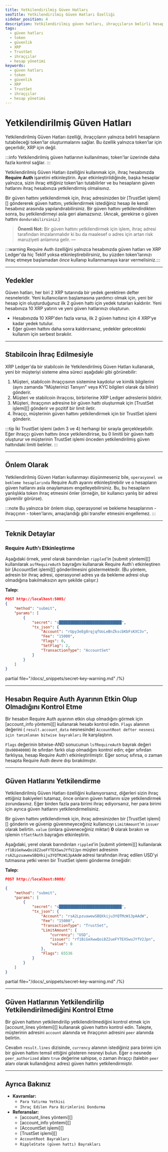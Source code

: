 ```yaml
---
title: Yetkilendirilmiş Güven Hatları
seoTitle: Yetkilendirilmiş Güven Hatları Özelliği
sidebar_position: 4
description: Yetkilendirilmiş güven hatları, ihraççıların belirli hesapların tokenları tutmasına izin vermek için kullanılan bir özelliktir. Bu özellik, tokenlar üzerinde daha fazla kontrol sağlar ve güven hatlarının yönetimini kolaylaştırır.
tags: 
  - güven hatları
  - token
  - güvenlik
  - XRP
  - TrustSet
  - ihraççılar
  - hesap yönetimi
keywords: 
  - güven hatları
  - token
  - güvenlik
  - XRP
  - TrustSet
  - ihraççılar
  - hesap yönetimi
---
```


# Yetkilendirilmiş Güven Hatları

Yetkilendirilmiş Güven Hatları özelliği, ihraççıların yalnızca belirli hesapların tutabileceği token'lar oluşturmalarını sağlar. Bu özellik yalnızca token'lar için geçerlidir, XRP için değil.

:::info
Yetkilendirilmiş güven hatlarının kullanılması, token'lar üzerinde daha fazla kontrol sağlar.
:::

Yetkilendirilmiş Güven Hatları özelliğini kullanmak için, ihraç hesabınızda **Require Auth** işaretini etkinleştirin. Ayar etkinleştirildiğinde, başka hesaplar yalnızca, sizin ihraç ettiğiniz token'ları tutabilirler ve bu hesapların güven hatlarını ihraç hesabınıza yetkilendirmiş olmalısınız.

Bir güven hattını yetkilendirmek için, ihraç adresinizden bir [TrustSet işlemi][] göndererek güven hattını, yetkilendirmek istediğiniz hesap ile kendi hesabınız arasında yapılandırabilirsiniz. Bir güven hattını yetkilendirdikten sonra, bu yetkilendirmeyi asla geri alamazsınız. (Ancak, gerekirse o güven hattını `dondurabilirsiniz`.)

> **Önemli Not:** 
> Bir güven hattını yetkilendirmek için işlem, ihraç adresi tarafından imzalanmalıdır ki bu da maalesef o adres için artan risk maruziyeti anlamına gelir.
> — 

:::warning Require Auth özelliğini yalnızca hesabınızda güven hatları ve XRP Ledger'da hiç Teklif yoksa etkinleştirebilirsiniz, bu yüzden token'larınızı ihraç etmeye başlamadan _önce_ kullanıp kullanmamaya karar vermelisiniz.:::

---

## Yedekler

Güven hatları, her biri 2 XRP tutarında bir yedek gerektiren defter nesneleridir. Yeni kullanıcıların başlamasına yardımcı olmak için, yeni bir hesap için oluşturduğunuz ilk 2 güven hattı için yedek tutarları kaldırılır. Yeni hesabınıza 10 XRP yatırın ve yeni güven hatlarınızı oluşturun.

- Hesabınızda 10 XRP'den fazla varsa, ilk 2 güven hattınız için 4 XRP'ye kadar yedek tutulur.
- Eğer güven hattını daha sonra kaldırırsanız, yedekler gelecekteki kullanım için serbest bırakılır.

---

## Stabilcoin İhraç Edilmesiyle

XRP Ledger'da bir stabilcoin ile Yetkilendirilmiş Güven Hatları kullanarak, yeni bir müşteriyi sisteme alma süreci aşağıdaki gibi görünebilir:

1. Müşteri, stabilcoin ihraççısının sistemine kaydolur ve kimlik bilgilerini (aynı zamanda "Müşterinizi Tanıyın" veya KYC bilgileri olarak da bilinir) gönderir.
2. Müşteri ve stabilcoin ihraçcısı, birbirlerine XRP Ledger adreslerini bildirir.
3. Müşteri, ihraççının adresine bir güven hattı oluşturmak için [TrustSet işlemi][] gönderir ve pozitif bir limit iletir.
4. İhraççı, müşterinin güven hattını yetkilendirmek için bir TrustSet işlemi gönderir.

:::tip
İki TrustSet işlemi (adım 3 ve 4) herhangi bir sırayla gerçekleşebilir. Eğer ihraççı güven hattını önce yetkilendirirse, bu 0 limitli bir güven hattı oluşturur ve müşterinin TrustSet işlemi önceden yetkilendirilmiş güven hattındaki limiti belirler.
:::

---

## Önlem Olarak

Yetkilendirilmiş Güven Hatları kullanmayı düşünmeseniz bile, `operasyonel ve bekleme hesaplarında` Require Auth ayarını etkinleştirebilir ve o hesapların güven hatlarını asla onaylamasını engelleyebilirsiniz. Bu, bu hesapların yanlışlıkla token ihraç etmesini önler (örneğin, bir kullanıcı yanlış bir adresi güvenilir görürse). 

:::note
Bu yalnızca bir önlem olup, operasyonel ve bekleme hesaplarının - ihraççının - token'larını, amaçlandığı gibi transfer etmesini engellemez.
:::

---

## Teknik Detaylar

### Require Auth'ı Etkinleştirme

Aşağıdaki örnek, yerel olarak barındırılan `rippled`'in [submit yöntemi][] kullanılarak `asfRequireAuth` bayrağını kullanarak Require Auth'ı etkinleştiren bir [AccountSet işlemi][] gönderilmesini göstermektedir. (Bu yöntem, adresin bir ihraç adresi, operasyonel adres ya da bekleme adresi olup olmadığına bakılmaksızın aynı şekilde çalışır.)

**Talep:**

```json
POST http://localhost:5005/
{
    "method": "submit",
    "params": [
        {
            "secret": "s████████████████████████████",
            "tx_json": {
                "Account": "rUpy3eEg8rqjqfUoLeBnZkscbKbFsKXC3v",
                "Fee": "15000",
                "Flags": 0,
                "SetFlag": 2,
                "TransactionType": "AccountSet"
            }
        }
    ]
}
```

partial file="/docs/_snippets/secret-key-warning.md" /%}

---

## Hesabın Require Auth Ayarının Etkin Olup Olmadığını Kontrol Etme

Bir hesabın Require Auth ayarının etkin olup olmadığını görmek için [account_info yöntemi][] kullanarak hesabı kontrol edin. `Flags` alanının değerini ( `result.account_data` nesnesinde) `AccountRoot defter nesnesi için tanımlanan bitwise bayrakları` ile karşılaştırın.

`Flags` değerinin bitwise-AND sonucunun `lsfRequireAuth` bayrak değeri (`0x00040000`) ile sıfırdan farklı olup olmadığını kontrol edin; eğer sıfırdan farklıysa, hesap Require Auth'ı etkinleştirilmiştir. Eğer sonuç sıfırsa, o zaman hesapta Require Auth devre dışı bırakılmıştır.

---

## Güven Hatlarını Yetkilendirme

Yetkilendirilmiş Güven Hatları özelliğini kullanıyorsanız, diğerleri sizin ihraç ettiğiniz bakiyeleri tutamaz, önce onların güven hatlarını size yetkilendirmek zorundasınız. Eğer birden fazla para birimi ihraç ediyorsanız, her para birimi için ayrıca güven hatlarını yetkilendirmelisiniz.

Bir güven hattını yetkilendirmek için, ihraç adresinizden bir [TrustSet işlemi][] gönderin ve güvenip güvenmeyeceğiniz kullanıcıyı `LimitAmount`'ın `issuer` olarak belirtin. `value` (onlara güveneceğiniz miktar) **0** olarak bırakın ve işlemin `tfSetfAuth` bayrağını etkinleştirin.

Aşağıdaki, yerel olarak barındırılan `rippled`'in [submit yöntemi][] kullanılarak `rf1BiGeXwwQoi8Z2ueFYTEXSwuJYfV2Jpn` müşteri adresinin `rsA2LpzuawewSBQXkiju3YQTMzW13pAAdW` adresi tarafından ihraç edilen USD'yi tutmasına yetki veren bir TrustSet işlemi gönderme örneğidir:

**Talep:**

```json
POST http://localhost:8088/

{
    "method": "submit",
    "params": [
        {
            "secret": "s████████████████████████████",
            "tx_json": {
                "Account": "rsA2LpzuawewSBQXkiju3YQTMzW13pAAdW",
                "Fee": "15000",
                "TransactionType": "TrustSet",
                "LimitAmount": {
                    "currency": "USD",
                    "issuer": "rf1BiGeXwwQoi8Z2ueFYTEXSwuJYfV2Jpn",
                    "value": 0
                },
                "Flags": 65536
            }
        }
    ]
}
```

partial file="/docs/_snippets/secret-key-warning.md" /%}

---

## Güven Hatlarının Yetkilendirilip Yetkilendirilmediğini Kontrol Etme

Bir güven hattının yetkilendirilip yetkilendirilmediğini kontrol etmek için [account_lines yöntemi][] kullanarak güven hattını kontrol edin. Talepte, müşterinin adresini `account` alanında ve ihraççının adresini `peer` alanında belirtin.

Cevabın `result.lines` dizisinde, `currency` alanının istediğiniz para birimi için bir güven hattını temsil ettiğini gösteren nesneyi bulun. Eğer o nesnede `peer_authorized` alanı `true` değerine sahipse, o zaman ihraççı (talebin `peer` alanı olarak kullandığınız adres) güven hattını yetkilendirmiştir.

---

## Ayrıca Bakınız

- **Kavramlar:**
    - `Para Yatırma Yetkisi`
    - `İhraç Edilen Para Birimlerini Dondurma`
- **Referanslar:**
    - [account_lines yöntemi][]
    - [account_info yöntemi][]
    - [AccountSet işlemi][]
    - [TrustSet işlemi][]
    - `AccountRoot Bayrakları`
    - `RippleState (güven hattı) Bayrakları`

